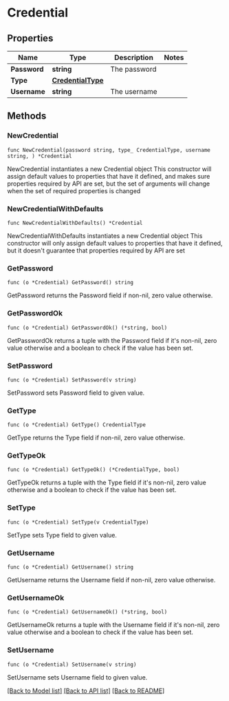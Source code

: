 # Credential

## Properties

Name | Type | Description | Notes
------------ | ------------- | ------------- | -------------
**Password** | **string** | The password | 
**Type** | [**CredentialType**](CredentialType.md) |  | 
**Username** | **string** | The username | 

## Methods

### NewCredential

`func NewCredential(password string, type_ CredentialType, username string, ) *Credential`

NewCredential instantiates a new Credential object
This constructor will assign default values to properties that have it defined,
and makes sure properties required by API are set, but the set of arguments
will change when the set of required properties is changed

### NewCredentialWithDefaults

`func NewCredentialWithDefaults() *Credential`

NewCredentialWithDefaults instantiates a new Credential object
This constructor will only assign default values to properties that have it defined,
but it doesn't guarantee that properties required by API are set

### GetPassword

`func (o *Credential) GetPassword() string`

GetPassword returns the Password field if non-nil, zero value otherwise.

### GetPasswordOk

`func (o *Credential) GetPasswordOk() (*string, bool)`

GetPasswordOk returns a tuple with the Password field if it's non-nil, zero value otherwise
and a boolean to check if the value has been set.

### SetPassword

`func (o *Credential) SetPassword(v string)`

SetPassword sets Password field to given value.


### GetType

`func (o *Credential) GetType() CredentialType`

GetType returns the Type field if non-nil, zero value otherwise.

### GetTypeOk

`func (o *Credential) GetTypeOk() (*CredentialType, bool)`

GetTypeOk returns a tuple with the Type field if it's non-nil, zero value otherwise
and a boolean to check if the value has been set.

### SetType

`func (o *Credential) SetType(v CredentialType)`

SetType sets Type field to given value.


### GetUsername

`func (o *Credential) GetUsername() string`

GetUsername returns the Username field if non-nil, zero value otherwise.

### GetUsernameOk

`func (o *Credential) GetUsernameOk() (*string, bool)`

GetUsernameOk returns a tuple with the Username field if it's non-nil, zero value otherwise
and a boolean to check if the value has been set.

### SetUsername

`func (o *Credential) SetUsername(v string)`

SetUsername sets Username field to given value.



[[Back to Model list]](../README.md#documentation-for-models) [[Back to API list]](../README.md#documentation-for-api-endpoints) [[Back to README]](../README.md)


